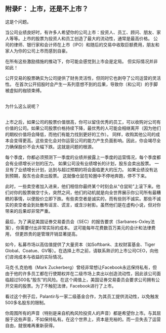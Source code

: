 ## 附录F： 上市，还是不上市？

这是个问题。

当公司业绩良好时，有许多人希望你的公司上市：投资人、员工、顾问、朋友、家人等等。上市的股票为投资人和员工创造了最大的流动性，通常是最高价格。 公司的律师、银行家和会计师在上市（IPO）和随后的交易中收取巨额费用，朋友和家人为你的公司上市而感到自豪。

在所有这些激励措施的推动下，你可能会感觉到上市会是定局。 但实际情况并非如此！

公开交易的股票确实为公司提供了财务灵活性，但同时它也剥夺了公司运营的灵活性。 在首次公开招股时会产生一系列意想不到的后果，导致你（和公司）的手脚被虚拟的枷锁束缚。
 
<br>
为什么这么说呢？    
<br> 
&nbsp;&nbsp;

上市之后，如果公司的股票价值很高，你可以留住优秀的员工，可以收购对公司有价值的公司。如果公司股票价格持续下降，最优秀的人可能会相继离开（因为他们的期权价值将会降低，而他们有能力找到更好的工作）。 同样，收购其他公司的成本会变得更高。这些变化会对你运营公司的能力产生负面影响。因此，你会竭尽全力确保股价不会大幅下跌。这就是问题的根源。

每个季度，你都必须预测下一季度的业绩并披露上一季度的运营情况，每个季度都会有业绩增长计划的压力。 如果公司没有业绩增长的计划，股东会卖出股票。 一旦有了业绩增长计划，达到与超过预期的将会面临更大的压力。 如果业绩没有达到预期，股东也会卖出股票。 这就像仓鼠在轮圈中不停地奔跑，停不下来。

此时，一些卖空者加入进来，他们相信你最终某个时刻会从“仓鼠轮”上滚下来。他们对你的股票做空寸头，突然之间，他们的动机就是向全世界展示你公司所有最糟糕的事情，以便股价立即下跌。有些卖空者是诚实的，而有些则不诚实。那些不诚实的卖空者会到处散布谣言、谎言，或含沙射影。虽然他们是在虚构小说，但对你带来的后果却非常严重。

最后，为了满足美国证券交易委员会（SEC）的报告要求（Sarbanes-Oxley法案），你需要付出非常实际的成本。 这可能每年花费数百万美元的会计和法律费用， 但更昂贵的是管理开销显著提高。

如今，私募市场以高估值提供了大量资本（如Softbank、主权财富基金、Tiger Global、Coatue、GV等）。在选择上市之前，请联系熟识的上市公司CEO，向他们咨询成本与收益的实际情况。

马克·扎克伯格（Mark Zuckerberg）曾经非常想让Facebook永远保持私有，但由于他的许多员工都在行使期权并在二级市场上卖出以创造流动性，因此该公司面临超过500名“股东”的风险。在这个阈值上，美国证券交易委员会要求公司拥有公开交易的股票。为了不触犯法律，Facebook进行了上市。

看过这个例子后，Palantir与一家二级基金合作，为其员工提供流动性，以免触发500多名股东的限制。

你周围所有的声音（特别是来自机构风险投资人的声音）都是希望你上市。与其屈服于这些声音，不如保持私有。在这个世界上，资本是充裕的。而一旦失去了运营自由，就很难再重新获得。
